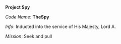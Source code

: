 **Project Spy**

_Code Name_: **TheSpy**

_Info_: Inducted into the service of His Majesty, Lord A.

_Mission_: Seek and pull